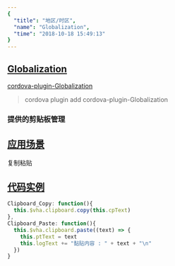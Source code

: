 ```yaml
---
{
  "title": "地区/时区",
  "name": "Globalization",
  "time": "2018-10-18 15:49:13"
}
---
```

<!-- ------------------------------------------- -->
<section id="Globalization">

# **[Globalization](#Globalization)**

<p><a class="ui-r-npm" href="https://www.npmjs.com/package/cordova-plugin-Globalization" target="_blank">cordova-plugin-Globalization</a></p>

> cordova plugin add cordova-plugin-Globalization

### 提供的剪贴板管理

</section>
<!-- ------------------------------------------- -->
<section id="Scenes">

## **[应用场景](#Scenes)**

复制粘贴

</section>
<!-- ------------------------------------------- -->
<section id="code">

## **[代码实例](#code)**

```javascript
Clipboard_Copy: function(){
  this.$vha.clipboard.copy(this.cpText)
},
Clipboard_Paste: function(){
  this.$vha.clipboard.paste((text) => {
    this.ptText = text
    this.logText += "黏贴内容 : " + text + "\n"
  })
}
```

</section>
<!-- ------------------------------------------- -->